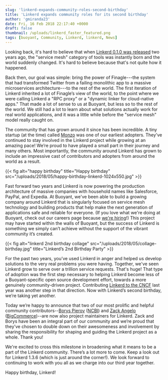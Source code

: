 ```yaml
---
slug: 'linkerd-expands-community-roles-second-birthday'
title: 'Linkerd expands community roles for its second birthday'
author: 'gmiranda23'
date: Fri, 16 Feb 2018 22:17:40 +0000
draft: false
thumbnail: /uploads/linkerd_faster_featured.png
tags: [buoyant, Community, Linkerd, linkerd, News]
---
```


Looking back, it's hard to believe that when [Linkerd 0.1.0 was
released](https://buoyant.io/2016/02/18/linkerd-twitter-style-operability-for-microservices/)
two years ago, the "service mesh" category of tools was instantly born and the
world suddenly changed. It's hard to believe because that's not quite how it
happened.

Back then, our goal was simple: bring the power of Finagle---the system that had
transformed Twitter from a failing monolithic app to a massive microservices
architecture---to the rest of the world. The first iteration of Linkerd
inherited a lot of Finagle’s view of the world, to the point where we were
calling Linkerd a "RPC proxy" or a "dynamic linker for cloud-native apps." That
made a lot of sense to us at Buoyant, but less so to the rest of the world. We
still had a lot to learn about what solutions actually work for real world
applications, and it was a little while before the "service mesh" model really
caught on.

The community that has grown around it since has been incredible. A tiny startup
(at the time) called [Monzo](https://monzo.com/) was one of our earliest
adopters. They’ve continued to stay involved in the Linkerd project while
growing at an amazing pace! We’re proud to have played a small part in their
journey and many others. Most importantly, the community around Linkerd has
grown to include an impressive cast of contributors and adopters from around the
world as a result.

{{< fig
  alt="happy birthday"
  title="Happy birthday"
  src="/uploads/2018/05/happy-birthday-linkerd-1024x550.jpg" >}}

Fast forward two years and Linkerd is now powering the production architecture
of massive companies with household names like Salesforce, PayPal, and Expedia.
At Buoyant, we've been able to build a growing company around Linkerd that is
singularly focused on service mesh technology and building products that help
make the next generation of applications safe and reliable for everyone. (If you
love what we're doing at Buoyant, check out our careers page because [we're
hiring](https://buoyant.io/careers/)!) This project may have started within the
walls of Buoyant, but the success of Linkerd is something we simply can’t
achieve without the support of the vibrant community it’s created.

{{< fig
  alt="linkerd 2nd birthday collage"
  src="/uploads/2018/05/collage-birthday.jpg"
  title="Linkerd’s 2nd Birthday Party" >}}

For the past two years, you’ve used Linkerd in anger and helped us develop
solutions to the very real problems you were having. Together, we've seen
Linkerd grow to serve over a trillion service requests. That's huge! That type
of adoption was the first step necessary to helping Linkerd become less of a
Buoyant-specific open source development effort, towards a more genuinely
community-driven project. Contributing [Linkerd to the
CNCF](https://buoyant.io/2017/01/23/linkerd-joins-the-cloud-native-computing-foundation/)
last year was another step in that direction. Now with Linkerd’s second
birthday, we’re taking yet another.

Today we’re happy to announce that two of our most prolific and helpful
community contributors--[Borys Pierov](https://github.com/Ashald)
([NCBI](https://www.ncbi.nlm.nih.gov/)) and [Zack
Angelo](https://github.com/zackangelo)
([BigCommerce](https://www.bigcommerce.com))--are now also project maintainers
for Linkerd. Zack and Borys have been an integral part of our community and
we’re proud that they’ve chosen to double down on their awesomeness and
involvement by sharing the responsibility for shaping and guiding the Linkerd
project as a whole. Thank you!

We're excited to cross this milestone in broadening what it means to be a part
of the Linkerd community. There’s a lot more to come. Keep a look out for
Linkerd 1.3.6 (which is just around the corner!). We look forward to continuing
to work with you all as we charge into our third year together.

Happy birthday, Linkerd!
